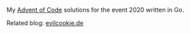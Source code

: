 My [Advent of Code](adventofcode.com) solutions for the event 2020 written in Go.

Related blog: [evilcookie.de](https://evilcookie.de)
